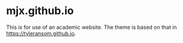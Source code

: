 # mjx.github.io
This is for use of an academic website. The theme is based on that in https://tyleransom.github.io. 
